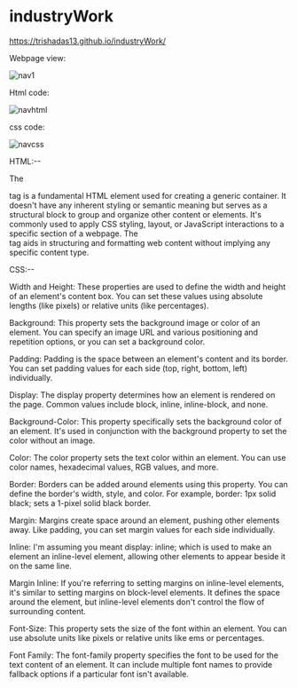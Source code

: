 # industryWork
https://trishadas13.github.io/industryWork/

Webpage view:

![nav1](https://github.com/trishaDas13/industryWork/assets/126088849/8986f135-8317-433c-9989-9d1e4df41c7d)

Html code:

![navhtml](https://github.com/trishaDas13/industryWork/assets/126088849/84a9f8c0-4cdf-4cb3-afd9-1ec555913b0e)

css code:

![navcss](https://github.com/trishaDas13/industryWork/assets/126088849/2b3e9fcf-bd3c-4d77-a986-e6f100db0d61)


HTML:--

The <div> tag is a fundamental HTML element used for creating a generic container. It doesn't have any inherent styling or semantic meaning but serves as a structural block to group and organize other content or elements. It's commonly used to apply CSS styling, layout, or JavaScript interactions to a specific section of a webpage. The <div> tag aids in structuring and formatting web content without implying any specific content type.

CSS:--

Width and Height:
These properties are used to define the width and height of an element's content box. You can set these values using absolute lengths (like pixels) or relative units (like percentages).

Background:
This property sets the background image or color of an element. You can specify an image URL and various positioning and repetition options, or you can set a background color.

Padding:
Padding is the space between an element's content and its border. You can set padding values for each side (top, right, bottom, left) individually.

Display:
The display property determines how an element is rendered on the page. Common values include block, inline, inline-block, and none.

Background-Color:
This property specifically sets the background color of an element. It's used in conjunction with the background property to set the color without an image.

Color:
The color property sets the text color within an element. You can use color names, hexadecimal values, RGB values, and more.

Border:
Borders can be added around elements using this property. You can define the border's width, style, and color. For example, border: 1px solid black; sets a 1-pixel solid black border.

Margin:
Margins create space around an element, pushing other elements away. Like padding, you can set margin values for each side individually.

Inline:
I'm assuming you meant display: inline; which is used to make an element an inline-level element, allowing other elements to appear beside it on the same line.

Margin Inline:
If you're referring to setting margins on inline-level elements, it's similar to setting margins on block-level elements. It defines the space around the element, but inline-level elements don't control the flow of surrounding content.

Font-Size:
This property sets the size of the font within an element. You can use absolute units like pixels or relative units like ems or percentages.

Font Family:
The font-family property specifies the font to be used for the text content of an element. It can include multiple font names to provide fallback options if a particular font isn't available.
